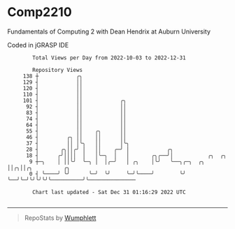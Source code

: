 # Comp2210
Fundamentals of Computing 2 with Dean Hendrix at Auburn University

Coded in jGRASP IDE

```
        Total Views per Day from 2022-10-03 to 2022-12-31

        Repository Views
     138 ┼            ╭╮
     129 ┤            ││
     120 ┤            ││
     110 ┤            ││
     101 ┤            ││            ╭╮
      92 ┤            ││            ││
      83 ┤            ││            ││
      74 ┤            ││            ││
      64 ┤            ││            ││
      55 ┤            ││    ╭╮      ││
      46 ┤         ╭╮ ││    ││      ││
      37 ┤         ││ │╰╮   ││      │╰╮
      28 ┤       ╭╮││╭╯ │   ││    ╭─╯ │            ╭╮
      18 ┤      ╭╯││││  │   │╰─╮  │   │       ╭╮╭──╯│           ╭╮  ╭╮
       9 ┼─╮    │ ││╰╯  ╰─╮ │  │╭─╯   │ ╭╮    │╰╯   ╰──╮╭─╮  ╭╮ ││╭╮││╭╮          ╭╮
       0 ┤ ╰────╯ ╰╯      ╰─╯  ╰╯     ╰─╯╰────╯        ╰╯ ╰──╯╰─╯╰╯╰╯╰╯╰──────────╯╰───────────────

        Chart last updated - Sat Dec 31 01:16:29 2022 UTC
        
```

---

> RepoStats by [Wumphlett](https://github.com/Wumphlett)
